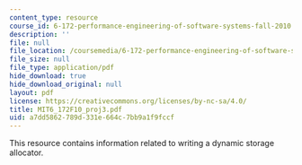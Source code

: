 ```yaml
---
content_type: resource
course_id: 6-172-performance-engineering-of-software-systems-fall-2010
description: ''
file: null
file_location: /coursemedia/6-172-performance-engineering-of-software-systems-fall-2010/a7dd5862789d331e664c7bb9a1f9fccf_MIT6_172F10_proj3.pdf
file_size: null
file_type: application/pdf
hide_download: true
hide_download_original: null
layout: pdf
license: https://creativecommons.org/licenses/by-nc-sa/4.0/
title: MIT6_172F10_proj3.pdf
uid: a7dd5862-789d-331e-664c-7bb9a1f9fccf
---
```

This resource contains information related to writing a dynamic storage allocator.